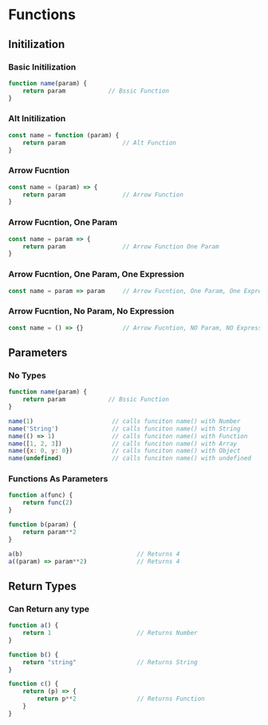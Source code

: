 # Functions

## Initilization
### Basic Initilization
```js
function name(param) {
    return param            // Bssic Function
}
```

### Alt Initilization
```js
const name = function (param) {
    return param                // Alt Function
}
```

### Arrow Fucntion
```js
const name = (param) => {
    return param                // Arrow Function
}
```

### Arrow Fucntion, One Param
```js
const name = param => {
    return param                // Arrow Function One Param
}
```

### Arrow Fucntion, One Param, One Expression
```js
const name = param => param     // Arrow Fucntion, One Param, One Expression
```

### Arrow Fucntion, No Param, No Expression
```js
const name = () => {}           // Arrow Fucntion, NO Param, NO Expression
```

## Parameters
### No Types
```js
function name(param) {
    return param            // Bssic Function
}

name(1)                      // calls funciton name() with Number
name('String')               // calls funciton name() with String
name(() => 1)                // calls funciton name() with Function
name([1, 2, 3])              // calls funciton name() with Array
name({x: 0, y: 0})           // calls funciton name() with Object
name(undefined)              // calls funciton name() with undefined
```

### Functions As Parameters
```js
function a(func) {
    return func(2)
}

function b(param) {
    return param**2
}

a(b)                                // Returns 4
a((param) => param**2)              // Returns 4
```

## Return Types
### Can Return any type
```js
function a() {
    return 1                        // Returns Number
}

function b() {
    return "string"                 // Returns String
}

function c() {
    return (p) => {
        return p**2                 // Returns Function
    }
}
```